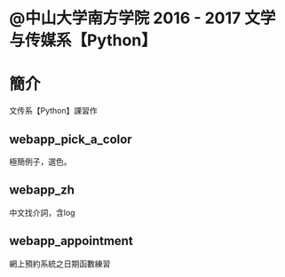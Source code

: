 # @中山大学南方学院 2016 - 2017 文学与传媒系【Python】

# 簡介 
文传系【Python】課習作

## webapp_pick_a_color
極簡例子，選色。

## webapp_zh
中文找介詞，含log

## webapp_appointment
網上預約系統之日期函數練習